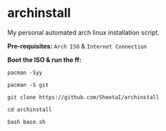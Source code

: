 # archinstall
My personal automated arch linux installation script.

**Pre-requisites:**
`Arch ISO` & `Internet Connection`

**Boot the ISO & run the ff:**

`pacman -Syy`

`pacman -S git`

`git clone https://github.com/SheetaI/archinstall`

`cd archinstall`

`bash base.sh`

